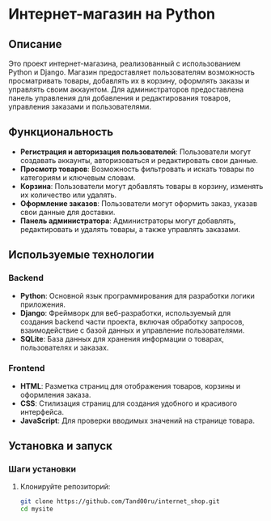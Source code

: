 # Интернет-магазин на Python

## Описание
Это проект интернет-магазина, реализованный с использованием Python и Django. Магазин предоставляет пользователям возможность просматривать товары, добавлять их в корзину, оформлять заказы и управлять своим аккаунтом. Для администраторов предоставлена панель управления для добавления и редактирования товаров, управления заказами и пользователями.

## Функциональность
- **Регистрация и авторизация пользователей**: Пользователи могут создавать аккаунты, авторизоваться и редактировать свои данные.
- **Просмотр товаров**: Возможность фильтровать и искать товары по категориям и ключевым словам.
- **Корзина**: Пользователи могут добавлять товары в корзину, изменять их количество или удалять.
- **Оформление заказов**: Пользователи могут оформить заказ, указав свои данные для доставки.
- **Панель администратора**: Администраторы могут добавлять, редактировать и удалять товары, а также управлять заказами.

## Используемые технологии

### Backend
- **Python**: Основной язык программирования для разработки логики приложения.
- **Django**: Фреймворк для веб-разработки, используемый для создания backend части проекта, включая обработку запросов, взаимодействие с базой данных и управление пользователями.
- **SQLite**: База данных для хранения информации о товарах, пользователях и заказах.

### Frontend
- **HTML**: Разметка страниц для отображения товаров, корзины и оформления заказа.
- **CSS**: Стилизация страниц для создания удобного и красивого интерфейса.
- **JavaScript**: Для проверки вводимых значений на странице товара.

## Установка и запуск

### Шаги установки
1. Клонируйте репозиторий:
   ```bash
   git clone https://github.com/Tand00ru/internet_shop.git
   cd mysite
